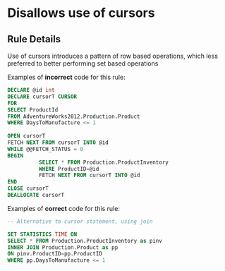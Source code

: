# Disallows use of cursors

## Rule Details

Use of cursors introduces a pattern of row based operations, which less preferred to better performing set based operations

Examples of **incorrect** code for this rule:

```sql
DECLARE @id int 
DECLARE cursorT CURSOR
FOR
SELECT ProductId
FROM AdventureWorks2012.Production.Product
WHERE DaysToManufacture <= 1
 
OPEN cursorT 
FETCH NEXT FROM cursorT INTO @id
WHILE @@FETCH_STATUS = 0
BEGIN
          SELECT * FROM Production.ProductInventory
          WHERE ProductID=@id
          FETCH NEXT FROM cursorT INTO @id
END
CLOSE cursorT 
DEALLOCATE cursorT 
```

Examples of **correct** code for this rule:

```sql
-- Alternative to cursor statement, using join

SET STATISTICS TIME ON
SELECT * FROM Production.ProductInventory as pinv
INNER JOIN Production.Product as pp
ON pinv.ProductID=pp.ProductID
WHERE pp.DaysToManufacture <= 1
```
